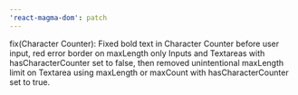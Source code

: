 ```yaml
---
'react-magma-dom': patch
---
```


fix(Character Counter): Fixed bold text in Character Counter before user input, red error border on maxLength only Inputs and Textareas with hasCharacterCounter set to false, then removed unintentional maxLength limit on Textarea using maxLength or maxCount with hasCharacterCounter set to true.
